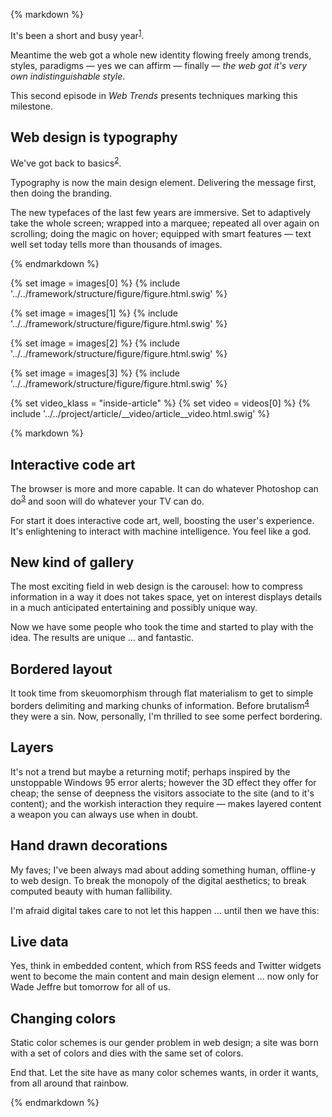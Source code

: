 {% markdown %}

It's been a short and busy year<sup id="footnote--1">[1](#footnotes--1)</sup>.

Meantime the web got a whole new identity flowing freely among trends, styles, paradigms &mdash; yes we can affirm &mdash; finally &mdash; *the web got it's very own indistinguishable style*.

This second episode in *Web Trends* presents techniques marking this milestone.

## Web design is typography

We've got back to basics<sup id="footnote--2">[2](#footnotes--2)</sup>.

Typography is now the main design element. Delivering the message first, then doing the branding.

The new typefaces of the last few years are immersive. Set to adaptively take the whole screen; wrapped into a marquee; repeated all over again on scrolling; doing the magic on hover; equipped with smart features &mdash; text well set today tells more than thousands of images.

{% endmarkdown %}

{% set image = images[0] %}
{% include '../../framework/structure/figure/figure.html.swig' %}

{% set image = images[1] %}
{% include '../../framework/structure/figure/figure.html.swig' %}

{% set image = images[2] %}
{% include '../../framework/structure/figure/figure.html.swig' %}

{% set image = images[3] %}
{% include '../../framework/structure/figure/figure.html.swig' %}

{% set video_klass = "inside-article" %}
{% set video = videos[0] %}
{% include '../../project/article/__video/article__video.html.swig' %}

{% markdown %}

## Interactive code art

The browser is more and more capable. It can do whatever Photoshop can do<sup id="footnote--3">[3](#footnotes--3)</sup> and soon will do whatever your TV can do.

For start it does interactive code art, well, boosting the user's experience. It's enlightening to interact with machine intelligence. You feel like a god.

## New kind of gallery

The most exciting field in web design is the carousel: how to compress information in a way it does not takes space, yet on interest displays details in a much anticipated entertaining and possibly unique way.

Now we have some people who took the time and started to play with the idea. The results are unique ... and fantastic.

## Bordered layout

It took time from skeuomorphism through flat materialism to get to simple borders delimiting and marking chunks of information. Before brutalism<sup id="footnote--4">[4](#footnotes--4)</sup> they were a sin. Now, personally, I'm thrilled to see some perfect bordering.

## Layers

It's not a trend but maybe a returning motif; perhaps inspired by the unstoppable Windows 95 error alerts; however the 3D effect they offer for cheap; the sense of deepness the visitors associate to the site (and to it's content); and the workish interaction they require &mdash; makes layered content a weapon you can always use when in doubt.

## Hand drawn decorations

My faves; I've been always mad about adding something human, offline-y to web design. To break the monopoly of the digital aesthetics; to break computed beauty with human fallibility.

I'm afraid digital takes care to not let this happen ... until then we have this:

## Live data

Yes, think in embedded content, which from RSS feeds and Twitter widgets went to become the main content and main design element ... now only for Wade Jeffre but tomorrow for all of us.

## Changing colors

Static color schemes is our gender problem in web design; a site was born with a set of colors and dies with the same set of colors.

End that. Let the site have as many color schemes wants, in order it wants, from all around that rainbow.

{% endmarkdown %}
